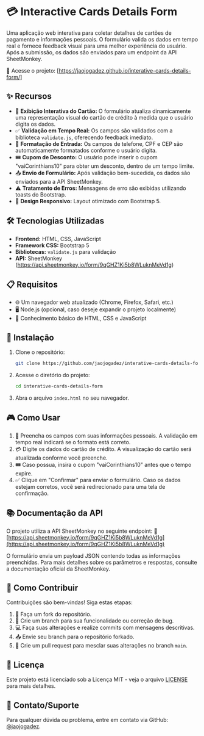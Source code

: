 # 💳 Interactive Cards Details Form

Uma aplicação web interativa para coletar detalhes de cartões de pagamento e informações pessoais. O formulário valida os dados em tempo real e fornece feedback visual para uma melhor experiência do usuário. Após a submissão, os dados são enviados para um endpoint da API SheetMonkey.

🔗 Acesse o projeto: [https://jaojogadez.github.io/interative-cards-details-form/]

## ✨ Recursos

* 🎴 **Exibição Interativa do Cartão:** O formulário atualiza dinamicamente uma representação visual do cartão de crédito à medida que o usuário digita os dados.
* ✅ **Validação em Tempo Real:** Os campos são validados com a biblioteca `validate.js`, oferecendo feedback imediato.
* 🔢 **Formatação de Entrada:** Os campos de telefone, CPF e CEP são automaticamente formatados conforme o usuário digita.
* 🎟️ **Cupom de Desconto:** O usuário pode inserir o cupom "vaiCorinthians10" para obter um desconto, dentro de um tempo limite.
* 📤 **Envio de Formulário:** Após validação bem-sucedida, os dados são enviados para a API SheetMonkey.
* ⚠️ **Tratamento de Erros:** Mensagens de erro são exibidas utilizando toasts do Bootstrap.
* 📱 **Design Responsivo:** Layout otimizado com Bootstrap 5.

## 🛠️ Tecnologias Utilizadas

* **Frontend:** HTML, CSS, JavaScript
* **Framework CSS:** Bootstrap 5
* **Bibliotecas:** `validate.js` para validação
* **API:** SheetMonkey (https://api.sheetmonkey.io/form/9qGHZ1Ki5b8WLuknMeVd1g)

## 📋 Requisitos

* 🌐 Um navegador web atualizado (Chrome, Firefox, Safari, etc.)
* 🖥️ Node.js (opcional, caso deseje expandir o projeto localmente)
* 📌 Conhecimento básico de HTML, CSS e JavaScript

## 🚀 Instalação

1. Clone o repositório:
   ```bash
   git clone https://github.com/jaojogadez/interative-cards-details-form.git
   ```
2. Acesse o diretório do projeto:
   ```bash
   cd interative-cards-details-form
   ```
3. Abra o arquivo `index.html` no seu navegador.

## 🎮 Como Usar

1. 📝 Preencha os campos com suas informações pessoais. A validação em tempo real indicará se o formato está correto.
2. 💳 Digite os dados do cartão de crédito. A visualização do cartão será atualizada conforme você preenche.
3. 🎟️ Caso possua, insira o cupom "vaiCorinthians10" antes que o tempo expire.
4. ✅ Clique em "Confirmar" para enviar o formulário. Caso os dados estejam corretos, você será redirecionado para uma tela de confirmação.

## 📚 Documentação da API

O projeto utiliza a API SheetMonkey no seguinte endpoint:
🔗 [https://api.sheetmonkey.io/form/9qGHZ1Ki5b8WLuknMeVd1g](https://api.sheetmonkey.io/form/9qGHZ1Ki5b8WLuknMeVd1g)

O formulário envia um payload JSON contendo todas as informações preenchidas. Para mais detalhes sobre os parâmetros e respostas, consulte a documentação oficial da SheetMonkey.

## 🤝 Como Contribuir

Contribuições são bem-vindas! Siga estas etapas:

1. 🍴 Faça um fork do repositório.
2. 🌱 Crie um branch para sua funcionalidade ou correção de bug.
3. 💻 Faça suas alterações e realize commits com mensagens descritivas.
4. 📤 Envie seu branch para o repositório forkado.
5. 🔁 Crie um pull request para mesclar suas alterações no branch `main`.

## 📜 Licença

Este projeto está licenciado sob a Licença MIT - veja o arquivo [LICENSE](LICENSE) para mais detalhes.

## 📩 Contato/Suporte

Para qualquer dúvida ou problema, entre em contato via GitHub: [@jaojogadez](https://github.com/jaojogadez).

